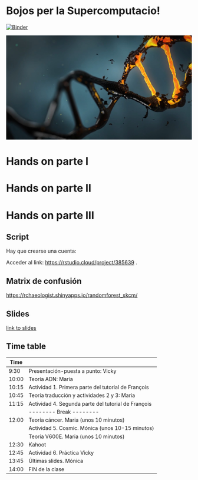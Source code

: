 # Bojos per la Supercomputacio!

[![Binder](https://mybinder.org/badge_logo.svg)](https://mybinder.org/v2/gh/bsc-life/Bojos_supercomputacio/master?urlpath=lab)

![](doc/dna-1903875_1280.jpg)

# Hands on parte I

# Hands on parte II

# Hands on parte III

## Script
Hay que crearse una cuenta:

Acceder al link: https://rstudio.cloud/project/385639 .

## Matrix de confusión

https://rchaeologist.shinyapps.io/randomforest_skcm/


## Slides

[link to slides](https://drive.google.com/file/d/1rGsbKkiIceXtlSSBTKJeHGnUMHo6br72/view?usp=sharing)

## Time table

| Time | |
|---|---|
| 9:30  | Presentación-puesta a punto: Vicky |
| 10:00 | Teoría ADN: Maria |
| 10:15 | Actividad 1. Primera parte del tutorial de François |
| 10:45 | Teoría traducción y actividades 2 y 3: Maria |
| 11:15 | Actividad 4. Segunda parte del tutorial de François |
|       | -------- Break -------- |
| 12:00 | Teoría cáncer. Maria (unos 10 minutos) |
|       |     Actividad 5. Cosmic. Mónica (unos 10-15 minutos) |
|       |     Teoría V600E. Maria (unos 10 minutos) |
| 12:30 | Kahoot |
| 12:45 | Actividad 6. Práctica Vicky |
| 13:45 | Últimas slides. Mónica |
| 14:00 | FIN de la clase |

